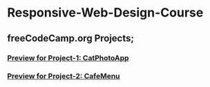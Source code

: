 # Responsive-Web-Design-Course
## freeCodeCamp.org Projects;
### [Preview for Project-1: CatPhotoApp](https://htmlpreview.github.io/?https://github.com/selimbiber/Responsive-Web-Design-Course/blob/main/CatPhotoApp.html)
### [Preview for Project-2: CafeMenu](https://htmlpreview.github.io/?https://github.com/selimbiber/Responsive-Web-Design-Course/blob/main/CafeMenu/CafeMenu.html)
